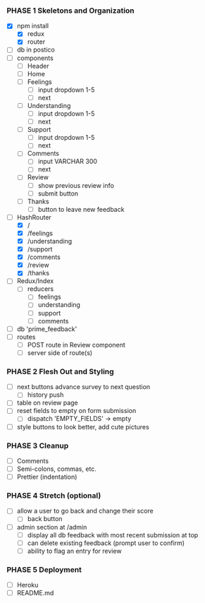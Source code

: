 ### PHASE 1 Skeletons and Organization

- [x] npm install
    - [x] redux
    - [x] router
- [ ] db in postico
- [ ] components
    - [ ] Header
    - [ ] Home
    - [ ] Feelings
        - [ ] input dropdown 1-5
        - [ ] next
    - [ ] Understanding
        - [ ] input dropdown 1-5
        - [ ] next
    - [ ] Support
        - [ ] input dropdown 1-5
        - [ ] next
    - [ ] Comments
        - [ ] input VARCHAR 300
        - [ ] next
    - [ ] Review
        - [ ] show previous review info
        - [ ] submit button
    - [ ] Thanks
        - [ ] button to leave new feedback
- [ ] HashRouter
    - [x] /
    - [x] /feelings
    - [x] /understanding
    - [x] /support
    - [x] /comments
    - [x] /review
    - [x] /thanks
- [ ] Redux/Index
    - [ ] reducers
        - [ ] feelings
        - [ ] understanding
        - [ ] support
        - [ ] comments
- [ ] db 'prime_feedback'
- [ ] routes
    - [ ] POST route in Review component
    - [ ] server side of route(s)

### PHASE 2 Flesh Out and Styling

- [ ] next buttons advance survey to next question
    - [ ] history push
- [ ] table on review page
- [ ] reset fields to empty on form submission
    - [ ] dispatch 'EMPTY_FIELDS' -> empty
- [ ] style buttons to look better, add cute pictures

### PHASE 3 Cleanup

- [ ] Comments
- [ ] Semi-colons, commas, etc.
- [ ] Prettier (indentation)

### PHASE 4 Stretch (optional)

- [ ] allow a user to go back and change their score
    - [ ] back button
- [ ] admin section at /admin
    - [ ] display all db feedback with most recent submission at top
    - [ ] can delete existing feedback (prompt user to confirm)
    - [ ] ability to flag an entry for review

### PHASE 5 Deployment

- [ ] Heroku
- [ ] README.md